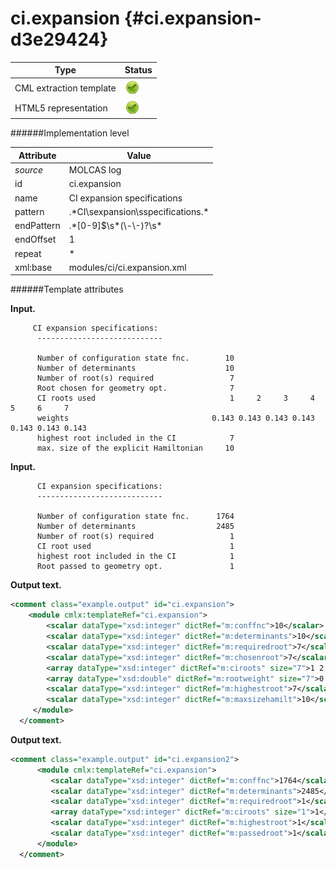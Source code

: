 # ci.expansion {#ci.expansion-d3e29424}


| Type                                                                                                                                                | Status                                                                                                                                              |
|----|----|
| CML extraction template                                                                                                                             | ![](/imgs/Total.png)                                                                                                                                |
| HTML5 representation                                                                                                                                | ![](/imgs/Total.png)                                                                                                                                |

######Implementation level

| Attribute                                                                                                                                           | Value                                                                                                                                               |
|----|----|
| *source*                                                                                                                                            | MOLCAS log                                                                                                                                          |
| id                                                                                                                                                  | ci.expansion                                                                                                                                        |
| name                                                                                                                                                | CI expansion specifications                                                                                                                         |
| pattern                                                                                                                                             | .\*CI\\sexpansion\\sspecifications.\*                                                                                                               |
| endPattern                                                                                                                                          | .\*\[0-9\]\$\\s\*(\\-\\-)?\\s\*                                                                                                                     |
| endOffset                                                                                                                                           | 1                                                                                                                                                   |
| repeat                                                                                                                                              | \*                                                                                                                                                  |
| xml:base                                                                                                                                            | modules/ci/ci.expansion.xml                                                                                                                         |

######Template attributes

**Input.**

         CI expansion specifications:
          ----------------------------
     
          Number of configuration state fnc.        10
          Number of determinants                    10
          Number of root(s) required                 7
          Root chosen for geometry opt.              7
          CI roots used                              1     2     3     4     5     6     7
          weights                                0.143 0.143 0.143 0.143 0.143 0.143 0.143
          highest root included in the CI            7
          max. size of the explicit Hamiltonian     10
     

**Input.**

          CI expansion specifications:
          ----------------------------

          Number of configuration state fnc.      1764
          Number of determinants                  2485
          Number of root(s) required                 1
          CI root used                               1
          highest root included in the CI            1
          Root passed to geometry opt.               1

**Output text.**

```xml
<comment class="example.output" id="ci.expansion">
    <module cmlx:templateRef="ci.expansion">
        <scalar dataType="xsd:integer" dictRef="m:conffnc">10</scalar>
        <scalar dataType="xsd:integer" dictRef="m:determinants">10</scalar>
        <scalar dataType="xsd:integer" dictRef="m:requiredroot">7</scalar>
        <scalar dataType="xsd:integer" dictRef="m:chosenroot">7</scalar>
        <array dataType="xsd:integer" dictRef="m:ciroots" size="7">1 2 3 4 5 6 7</array>
        <array dataType="xsd:double" dictRef="m:rootweight" size="7">0.143 0.143 0.143 0.143 0.143 0.143 0.143</array>
        <scalar dataType="xsd:integer" dictRef="m:highestroot">7</scalar>
        <scalar dataType="xsd:integer" dictRef="m:maxsizehamilt">10</scalar>
     </module>
  </comment>
```

**Output text.**

```xml
<comment class="example.output" id="ci.expansion2">     
      <module cmlx:templateRef="ci.expansion">
         <scalar dataType="xsd:integer" dictRef="m:conffnc">1764</scalar>
         <scalar dataType="xsd:integer" dictRef="m:determinants">2485</scalar>
         <scalar dataType="xsd:integer" dictRef="m:requiredroot">1</scalar>
         <array dataType="xsd:integer" dictRef="m:ciroots" size="1">1</array>
         <scalar dataType="xsd:integer" dictRef="m:highestroot">1</scalar>
         <scalar dataType="xsd:integer" dictRef="m:passedroot">1</scalar>
      </module>
  </comment>
```
